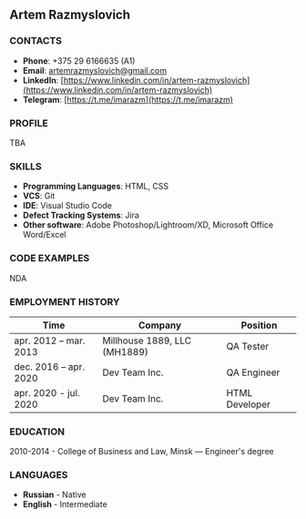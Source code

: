 ## Artem Razmyslovich

### CONTACTS
* **Phone**: +375 29 6166635 (A1)
* **Email**: [artemrazmyslovich@gmail.com](mailto:artemrazmyslovich@gmail.com)
* **LinkedIn**: [https://www.linkedin.com/in/artem-razmyslovich](https://www.linkedin.com/in/artem-razmyslovich)
* **Telegram**: [https://t.me/imarazm](https://t.me/imarazm)

### PROFILE
TBA

### SKILLS
* **Programming Languages**: HTML, CSS
* **VCS**: Git
* **IDE**: Visual Studio Code
* **Defect Tracking Systems**: Jira
* **Other software**: Adobe Photoshop/Lightroom/XD, Microsoft Office Word/Excel

### CODE EXAMPLES
NDA

### EMPLOYMENT HISTORY

Time | Company | Position
------------ | ------------- | ------------
apr. 2012 – mar. 2013 | Millhouse 1889, LLC (MH1889) | QA Tester
dec. 2016 – apr. 2020 | Dev Team Inc. | QA Engineer
apr. 2020 - jul. 2020 | Dev Team Inc. | HTML Developer

### EDUCATION
2010-2014 - College of Business and Law, Minsk — Engineer's degree


### LANGUAGES

* **Russian** - Native
* **English** - Intermediate